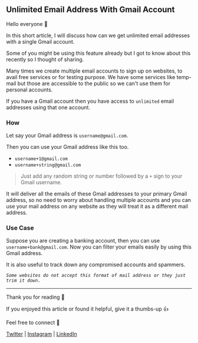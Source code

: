 ## Unlimited Email Address With Gmail Account

Hello everyone 👋

In this short article, I will discuss how can we get unlimited email addresses with a single Gmail account.

Some of you might be using this feature already but I got to know about this recently so I thought of sharing.

Many times we create multiple email accounts to sign up on websites, to avail free services or for testing purpose. We have some services like temp-mail but those are accessible to the public so we can't use them for personal accounts.

If you have a Gmail account then you have access to `unlimited` email addresses using that one account.

### How

Let say your Gmail address is `username@gmail.com`.

Then you can use your Gmail address like this too.

- `username+1@gmail.com`
- `username+string@gmail.com`

> Just add any random string or number followed by a `+` sign to your Gmail username.

It will deliver all the emails of these Gmail addresses to your primary Gmail address, so no need to worry about handling multiple accounts and you can use your mail address on any website as they will treat it as a different mail address.

### Use Case

Suppose you are creating a banking account, then you can use `username+bank@gmail.com`. Now you can filter your emails easily by using this Gmail address.

It is also useful to track down any compromised accounts and spammers.

*`Some websites do not accept this format of mail address or they just trim it down.`*

---

Thank you for reading 🙏

If you enjoyed this article or found it helpful, give it a thumbs-up 👍

Feel free to connect 👋

[Twitter](https://twitter.com/kakatibibek) | [Instagram](https://instagram.com/bibekkakati) | [LinkedIn](https://linkedin.com/in/bibekkakati)

